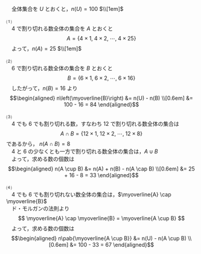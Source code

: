 　全体集合を $U$ とおくと，$n(U)=100$ $\\[1em]$<br>

⑴<br>
　$4$ で割り切れる数全体の集合を $A$ とおくと
$$
A = \{4 \times 1,\; 4 \times 2,\; \cdots ,\; 4 \times 25\}
$$
　よって，$n(A) = 25$ $\\[1em]$<br>
  
⑵<br>
　$6$ で割り切れる数全体の集合を $B$ とおくと
$$
B = \{6 \times 1,\; 6 \times 2,\; \cdots ,\; 6 \times 16\}
$$
　したがって，$n(B) = 16$ より
$$\begin{aligned}
  n\left(\myoverline{B}\right) &= n(U) - n(B) \\[0.6em]
                       &= 100 - 16 = 84 
\end{aligned}$$

⑶<br>
　$4$ でも $6$ でも割り切れる数，すなわち $12$ で割り切れる数全体の集合は
$$
A \cap B = \{12 \times 1,\; 12 \times 2,\; \cdots ,\; 12 \times 8\}
$$
であるから， $n(A \cap B) = 8$<br>
　$4$ と $6$ の少なくとも一方で割り切れる数全体の集合は，$A \cup B$<br>
　よって，求める数の個数は
$$\begin{aligned}
  n(A \cup B) &= n(A) + n(B) - n(A \cap B) \\[0.6em]
                   &= 25 + 16 - 8 = 33
\end{aligned}$$
  
⑷<br>
　$4$ でも $6$ でも割り切れない数全体の集合は，$\myoverline{A} \cap \myoverline{B}$<br>
　ド・モルガンの法則より
$$
\myoverline{A} \cap \myoverline{B} = \myoverline{A \cup B}
$$
　よって，求める数の個数は
$$\begin{aligned}
  n\pab{\myoverline{A \cup B}} &= n(U) - n(A \cup B) \\[0.6em]
                              &= 100 - 33 = 67
\end{aligned}$$